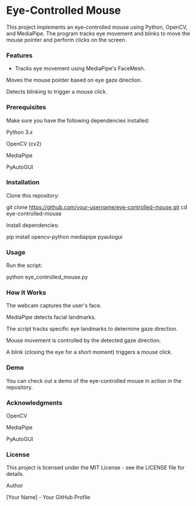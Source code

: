 # Eye-Controlled Mouse

This project implements an eye-controlled mouse using Python, OpenCV, and MediaPipe. The program tracks eye movement and blinks to move the mouse pointer and perform clicks on the screen.

### Features

- Tracks eye movement using MediaPipe's FaceMesh.

Moves the mouse pointer based on eye gaze direction.

Detects blinking to trigger a mouse click.

### Prerequisites

Make sure you have the following dependencies installed:

Python 3.x

OpenCV (cv2)

MediaPipe

PyAutoGUI

### Installation

Clone this repository:

git clone https://github.com/your-username/eye-controlled-mouse.git
cd eye-controlled-mouse

Install dependencies:

pip install opencv-python mediapipe pyautogui

### Usage

Run the script:

python eye_controlled_mouse.py

### How It Works

The webcam captures the user's face.

MediaPipe detects facial landmarks.

The script tracks specific eye landmarks to determine gaze direction.

Mouse movement is controlled by the detected gaze direction.

A blink (closing the eye for a short moment) triggers a mouse click.

### Demo

You can check out a demo of the eye-controlled mouse in action in the repository.

### Acknowledgments

OpenCV

MediaPipe

PyAutoGUI

### License

This project is licensed under the MIT License - see the LICENSE file for details.

Author

[Your Name] - Your GitHub Profile

